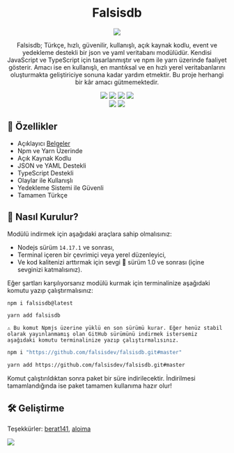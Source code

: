 <div align="center">
<h1> Falsisdb</h1>

![](https://github-readme-stats.vercel.app/api/pin/?username=falsisdev&repo=falsisdb&cache_seconds=86400&theme=react)

Falsisdb; Türkçe, hızlı, güvenilir, kullanışlı, açık kaynak kodlu, event ve yedekleme destekli bir json ve yaml veritabanı modülüdür. Kendisi JavaScript ve TypeScript için tasarlanmıştır ve npm ile yarn üzerinde faaliyet gösterir. Amacı ise en kullanışlı, en mantıksal ve en hızlı yerel veritabanlarını oluşturmakta geliştiriciye sonuna kadar yardım etmektir. Bu proje herhangi bir kâr amacı gütmemektedir.

![](https://img.shields.io/npm/l/falsisdb?style=flat-square) ![](https://img.shields.io/npm/dt/falsisdb?style=flat-square) ![](https://img.shields.io/bundlephobia/min/falsisdb?style=flat-square) ![](https://img.shields.io/npm/v/falsisdb?style=flat-square)<br/>
![](https://img.shields.io/github/stars/falsisdb/falsisdb?style=social) ![](https://img.shields.io/github/last-commit/falsisdb/falsisdb?style=flat-square)

</div>

## 🎈 Özellikler
- Açıklayıcı [Belgeler](https://db.falsis.ga)
- Npm ve Yarn Üzerinde
- Açık Kaynak Kodlu
- JSON ve YAML Destekli
- TypeScript Destekli
- Olaylar ile Kullanışlı
- Yedekleme Sistemi ile Güvenli
- Tamamen Türkçe

## 🎀 Nasıl Kurulur?
Modülü indirmek için aşağıdaki araçlara sahip olmalısınız:

- Nodejs sürüm `14.17.1` ve sonrası,
- Terminal içeren bir çevrimiçi veya yerel düzenleyici,
- Ve kod kalitenizi arttırmak için sevgi 💖 sürüm 1.0 ve sonrası (içine sevginizi katmalısınız).

Eğer şartları karşılıyorsanız modülü kurmak için terminalinize aşağıdaki komutu yazıp çalıştırmalısınız:
```bash
npm i falsisdb@latest
```
```bash
yarn add falsisdb
```

`⚠️ Bu komut Npmjs üzerine yüklü en son sürümü kurar. Eğer henüz stabil olarak yayınlanmamış olan GitHub sürümünü indirmek istersemiz aşağıdaki komutu terminalinize yazıp çalıştırmalısınız.`

```bash
npm i "https://github.com/falsisdev/falsisdb.git#master"
```
```bash
yarn add https://github.com/falsisdev/falsisdb.git#master
```

Komut çalıştırıldıktan sonra paket bir süre indirilecektir. İndirilmesi tamamlandığında ise paket tamamen kullanıma hazır olur!

## 🛠️ Geliştirme

Teşekkürler: [berat141](https://github.com/berat141), [aloima](https://github.com/aloima)

<img src="https://cdn.discordapp.com/attachments/775822548519616562/989824612697264178/falsisdb_0DE118C.png">